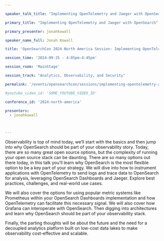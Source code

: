 ```yaml
---

speaker_talk_title: "Implementing OpenTelemetry and Jaeger with OpenSearch"

primary_title: "Implementing OpenTelemetry and Jaeger with OpenSearch"

primary_presenter: jonahkowall

speaker_name_full: Jonah Kowall

title: 'OpenSearchCon 2024 North America Session: Implementing OpenTelemetry and Jaeger with OpenSearch'

session_time: '2024-09-25 - 4:05pm-4:45pm' 

session_room: 'MainStage' 

session_track: "Analytics, Observability, and Security"

permalink: '/events/opensearchcon/sessions/implementing-opentelemetry-and-jaeger-with-opensearch.html' 

#youtube_video_id: 'SOME_YOUTUBE_VIDEO_ID' 

conference_id: '2024-north-america' 

presenters: 
  - jonahkowall



---
```

Observability is top of mind today, we’ll start with the basics and then jump into why OpenSearch should be part of your observability story. Today, there are so many great open source options, but the complexity of running your open source stack can be daunting. There are so many options out there today, in this talk you’ll learn why OpenSearch is the most flexible option to be a key part of your strategy. We will dive into how to instrument applications with OpenTelemetry to send logs and trace data to OpenSearch for analysis, leveraging OpenSearch Dashboards and Jaeger. Explore best practices, challenges, and real-world use cases. 

We will also cover the options for using popular metric systems like Prometheus within your OpenSearch Dashboards implementation and how OpenTelemetry can facilitate this necessary signal. We will also cover how Grafana can interoperate with OpenSearch. Then digging into architectures and learn why OpenSearch should be part of your observability stack. 

Finally, the parting thoughts will be about the future and the need for a decoupled analytics platform built on low-cost data lakes to make observability cost-effective and scalable. 


